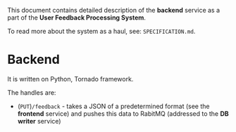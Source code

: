 This document contains  detailed description of the **backend** service as a part of the **User Feedback Processing System**. 

To read more about the system as a haul, see: `SPECIFICATION.md`.

# Backend

It is written on Python, Tornado framework.

The handles are: 
- (`PUT`)`/feedback` - takes a JSON of a predetermined format (see the **frontend** service) and pushes this data to RabitMQ (addressed to the **DB writer** service)